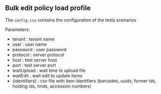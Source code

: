 Bulk edit policy load profile
-----------------------------------------------

The `config.csv` contains the configuration of the tests scenarios

Parameters:
* tenant : tenant name
* user : user name
* password : user password
* protocol : server protocol
* host : test server host
* port : test server port
* waitUpload : wait time to upload file
* waitEdit : wait edit to update items
* {identifiers} : csv file with item identifiers (barcodes, uuids, former ids, holding ids, hrids, accession numbers)
